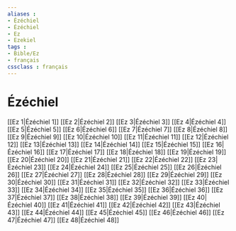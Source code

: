 ```yaml
---
aliases : 
- Ézéchiel
- Ézéchiel
- Ez
- Ezekiel
tags : 
- Bible/Ez
- français
cssclass : français
---
```


# Ézéchiel

[[Ez 1|Ézéchiel 1]]
[[Ez 2|Ézéchiel 2]]
[[Ez 3|Ézéchiel 3]]
[[Ez 4|Ézéchiel 4]]
[[Ez 5|Ézéchiel 5]]
[[Ez 6|Ézéchiel 6]]
[[Ez 7|Ézéchiel 7]]
[[Ez 8|Ézéchiel 8]]
[[Ez 9|Ézéchiel 9]]
[[Ez 10|Ézéchiel 10]]
[[Ez 11|Ézéchiel 11]]
[[Ez 12|Ézéchiel 12]]
[[Ez 13|Ézéchiel 13]]
[[Ez 14|Ézéchiel 14]]
[[Ez 15|Ézéchiel 15]]
[[Ez 16|Ézéchiel 16]]
[[Ez 17|Ézéchiel 17]]
[[Ez 18|Ézéchiel 18]]
[[Ez 19|Ézéchiel 19]]
[[Ez 20|Ézéchiel 20]]
[[Ez 21|Ézéchiel 21]]
[[Ez 22|Ézéchiel 22]]
[[Ez 23|Ézéchiel 23]]
[[Ez 24|Ézéchiel 24]]
[[Ez 25|Ézéchiel 25]]
[[Ez 26|Ézéchiel 26]]
[[Ez 27|Ézéchiel 27]]
[[Ez 28|Ézéchiel 28]]
[[Ez 29|Ézéchiel 29]]
[[Ez 30|Ézéchiel 30]]
[[Ez 31|Ézéchiel 31]]
[[Ez 32|Ézéchiel 32]]
[[Ez 33|Ézéchiel 33]]
[[Ez 34|Ézéchiel 34]]
[[Ez 35|Ézéchiel 35]]
[[Ez 36|Ézéchiel 36]]
[[Ez 37|Ézéchiel 37]]
[[Ez 38|Ézéchiel 38]]
[[Ez 39|Ézéchiel 39]]
[[Ez 40|Ézéchiel 40]]
[[Ez 41|Ézéchiel 41]]
[[Ez 42|Ézéchiel 42]]
[[Ez 43|Ézéchiel 43]]
[[Ez 44|Ézéchiel 44]]
[[Ez 45|Ézéchiel 45]]
[[Ez 46|Ézéchiel 46]]
[[Ez 47|Ézéchiel 47]]
[[Ez 48|Ézéchiel 48]]
